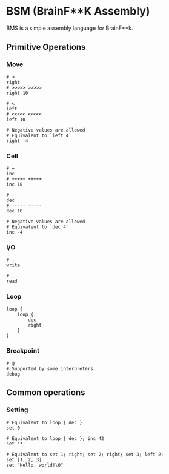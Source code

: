 # BSM (BrainF**K Assembly)

BMS is a simple assembly language for BrainF**k.

## Primitive Operations
### Move
```text
# >
right
# >>>>> >>>>>
right 10

# <
left
# <<<<< <<<<<
left 10

# Negative values are allowed
# Equivalent to `left 4`
right -4
```

### Cell
```text
# +
inc
# +++++ +++++
inc 10

# -
dec
# ----- -----
dec 10

# Negative values are allowed
# Equivalent to `dec 4`
inc -4
```

### I/O
```text
# .
write

# ,
read
```

### Loop
```text
loop {
    loop {
        dec
        right
    }
}
```

### Breakpoint
```text
# @
# Supported by some interpreters.
debug
```

## Common operations
### Setting
```text
# Equivalent to loop { dec }
set 0

# Equivalent to loop { dec }; inc 42
set '*'

# Equivalent to set 1; right; set 2; right; set 3; left 2;
set [1, 2, 3]
set "Hello, world!\0"
```
